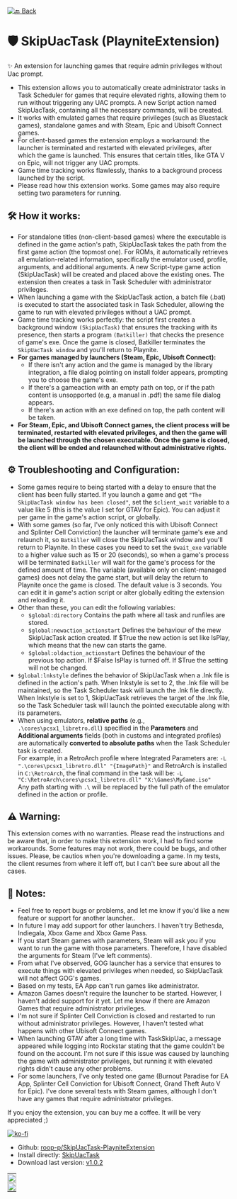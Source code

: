 <!--[🔙 Back](https://roob-p.github.io)--> 
<!--[![🔙 Back](https://img.shields.io/badge/🔙-Back-blue)](https://roob-p.github.io)-->
[![🔙 Back](https://img.shields.io/badge/🔙-Back-white?style=flat-square&logoColor=blue&color=blue)](https://roob-p.github.io)

# 🛡️ SkipUacTask (PlayniteExtension)
✨ An extension for launching games that require admin privileges without Uac prompt.

- This extension allows you to automatically create administrator tasks in Task Scheduler for games that require elevated rights, allowing them to run without triggering any UAC prompts. A new Script action named SkipUacTask, containing all the necessary commands, will be created.
- It works with emulated games that require privileges (such as Bluestack games), standalone games and with Steam, Epic and Ubisoft Connect games. 
- For client-based games the extension employs a workaround: the launcher is terminated and restarted with elevated privileges, after which the game is launched. This ensures that certain titles, like GTA V on Epic, will not trigger any UAC prompts.
- Game time tracking works flawlessly, thanks to a background process launched by the script.
- Please read how this extension works. Some games may also require setting two parameters for running.

## 🛠️ How it works:

- For standalone titles (non-client-based games) where the executable is defined in the game action's path, SkipUacTask takes the path from the first game action (the topmost one). For ROMs, it automatically retrieves all emulation-related information, specifically the emulator used, profile, arguments, and additional arguments. A new Script-type game action (SkipUacTask) will be created and placed above the existing ones. The extension then creates a task in Task Scheduler with administrator privileges.
- When launching a game with the SkipUacTask action, a batch file (.bat) is executed to start the associated task in Task Scheduler, allowing the game to run with elevated privileges without a UAC prompt.
- Game time tracking works perfectly: the script first creates a background window `(SkipUacTask)` that ensures the tracking with its presence, then starts a program `(Batkiller)` that checks the presence of game's exe. Once the game is closed, Batkiller terminates the `SkipUacTask window` and you'll return to Playnite. 
- **For games managed by launchers (Steam, Epic, Ubisoft Connect):**
  - If there isn't any action and the game is managed by the library integration, a file dialog pointing on install folder appears, prompting you to choose the game's exe.
  - If there's a gameaction with an empty path on top, or if the path content is unsopported (e.g, a manual in .pdf) the same file dialog appears.
  - If there's an action with an exe defined on top, the path content will be taken.
- **For Steam, Epic, and Ubisoft Connect games, the client process will be terminated, restarted with elevated privileges, and then the game will be launched through the chosen executable. Once the game is closed, the client will be ended and relaunched without administrative rights.**

## ⚙️ Troubleshooting and Configuration:

- Some games require to being started with a delay to ensure that the client has been fully started. If you launch a game and get `"The SkipUacTask window has been closed"`, set the `$client_wait` variable to a value like 5 (this is the value I set for GTAV for Epic). You can adjust it per game in the game's action script, or globally. 
- With some games (so far, I've only noticed this with Ubisoft Connect and Splinter Cell Conviction) the launcher will terminate game's exe and relaunch it, so `Batkiller` will close the SkipUacTask window and you'll return to Playnite. In these cases you need to set the `$wait_exe` variable to a higher value such as 15 or 20 (seconds), so when a game's process will be terminated `Batkiller` will wait for the game's process for the defined amount of time. The variable (available only on client-managed games) does not delay the game start, but will delay the return to Playnite once the game is closed. The default value is 3 seconds. You can edit it in game's action script or alter globally editing the extension and reloading it.
- Other than these, you can edit the following variables:
  - `$global:directory` Contains the path where all task and runfiles are stored.
  - `$global:newaction_actionstart` Defines the behaviour of the mew SkipUacTask action created. If $True the new action is set like IsPlay, which means that the new can starts the game.
  - `$global:oldaction_actionstart` Defines the behaviour of the previous top action. If $False IsPlay is turned off. If $True the setting will not be changed.
 - `$global:lnkstyle` defines the behavior of SkipUacTask when a .lnk file is defined in the action's path. When lnkstyle is set to 2, the .lnk file will be maintained, so the Task Scheduler task will launch the .lnk file directly. When lnkstyle is set to 1, SkipUacTask retrieves the target of the .lnk file, so the Task Scheduler task will launch the pointed executable along with its parameters.
- When using emulators, **relative paths** (e.g., `.\cores\pcsx1_libretro.dll`) specified in the **Parameters** and **Additional arguments** fields (both in customs and integrated profiles) are automatically **converted to absolute paths** when the Task Scheduler task is created.  
For example, in a RetroArch profile where Integrated Parameters are: `-L ".\cores\pcsx1_libretro.dll" "{ImagePath}"` and RetroArch is installed in `C:\RetroArch`, the final command in the task will be: `-L "C:\RetroArch\cores\pcsx1_libretro.dll" "X:\Games\MyGame.iso"`  
Any path starting with `.\` will be replaced by the full path of the emulator defined in the action or profile.


## ⚠️ Warning:
This extension comes with no warranties. Please read the instructions and be aware that, in order to make this extension work, I had to find some workarounds. Some features may not work, there could be bugs, and other issues. Please, be cautios when you're downloading a game. In my tests, the client resumes from where it leff off, but I can't bee sure about all the cases.

## 📝 Notes:
- Feel free to report bugs or problems, and let me know if you'd like a new feature or support for another launcher.. 
- In future I may add support for other launchers. I haven't try Bethesda, Indiegala, Xbox Game and Xbox Game Pass.
- If you start Steam games with parameters, Steam will ask you if you want to run the game with those parameters. Therefore, I have disabled the arguments for Steam (I've left comments).
- From what I've observed, GOG launcher has a service that ensures to execute things with elevated privileges when needed, so SkipUacTask will not affect GOG's games.
- Based on my tests, EA App can't run games like administrator.
- Amazon Games doesn't require the launcher to be started. However, I haven't added support for it yet. Let me know if there are Amazon Games that require administrator privileges.
- I'm not sure if Splinter Cell Conviction is closed and restarted to run without administrator privileges. However, I haven't tested what happens with other Ubisoft Connect games.
- When launching GTAV after a long time with TaskSkipUac, a message appeared while logging into Rockstar stating that the game couldn't be found on the account. I'm not sure if this issue was caused by launching the game with administrator privileges, but running it with elevated rights didn't cause any other problems.
- For some launchers, I've only tested one game (Burnout Paradise for EA App, Splinter Cell Conviction for Ubisoft Connect, Grand Theft Auto V for Epic). I've done several tests with Steam games, although I don't have any games that require administrator privileges.

If you enjoy the extension, you can buy me a coffee. It will be very appreciated ;)

[![ko-fi](https://ko-fi.com/img/githubbutton_sm.svg)](https://ko-fi.com/E1E214R1KB)

- Github: [roop-p/SkipUacTask-PlayniteExtension](https://github.com/roob-p/SkipUacTask-PlayniteExtension/)
- Install directly:
  [SkipUacTask](https://playnite.link/addons.html#SkipUacTask)
- Download last version:
[v1.0.2]( https://github.com/roob-p/SkipUacTask-PlayniteExtension/releases/download/v1.0.1/SkipUacTask_v1.0.2.pext)

<table style="width: 100%; text-align: left;">
  <tr>
    <td style="padding: 0; vertical-align: top;">
      <img src="https://raw.githubusercontent.com/roob-p/SkipUacTask-PlayniteExtension/main/media/1.gif" style="width: 100%; height: auto;" />
    </td>
  </tr>
  <tr>
    <td style="padding: 0; vertical-align: top;">
      <img src="https://raw.githubusercontent.com/roob-p/SkipUacTask-PlayniteExtension/main/media/2.gif" style="width: 100%; height: auto;" />
    </td>
  </tr>
</table>
